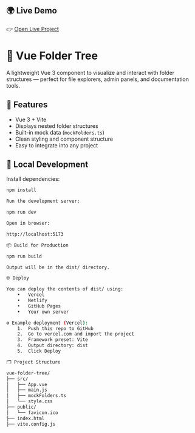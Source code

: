 ## 🌍 Live Demo

👉 [Open Live Project](https://vue-folder-tree.vercel.app)

# 📁 Vue Folder Tree

A lightweight Vue 3 component to visualize and interact with folder structures — perfect for file explorers, admin panels, and documentation tools.

## 🚀 Features

- Vue 3 + Vite
- Displays nested folder structures
- Built-in mock data (`mockFolders.ts`)
- Clean styling and component structure
- Easy to integrate into any project

## 🧪 Local Development

Install dependencies:

```bash
npm install

Run the development server:

npm run dev

Open in browser:

http://localhost:5173

📦 Build for Production

npm run build

Output will be in the dist/ directory.

🌐 Deploy

You can deploy the contents of dist/ using:
	•	Vercel
	•	Netlify
	•	GitHub Pages
	•	Your own server

⚙️ Example deployment (Vercel):
	1.	Push this repo to GitHub
	2.	Go to vercel.com and import the project
	3.	Framework preset: Vite
	4.	Output directory: dist
	5.	Click Deploy

🗂 Project Structure

vue-folder-tree/
├── src/
│   ├── App.vue
│   ├── main.js
│   ├── mockFolders.ts
│   └── style.css
├── public/
│   └── favicon.ico
├── index.html
├── vite.config.js
```
